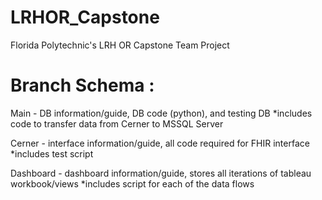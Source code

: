 # LRHOR_Capstone
Florida Polytechnic's LRH OR Capstone Team Project

# Branch Schema : 
Main - DB information/guide, DB code (python), and testing DB
*includes code to transfer data from Cerner to MSSQL Server

Cerner - interface information/guide, all code required for FHIR interface
*includes test script

Dashboard - dashboard information/guide, stores all iterations of tableau workbook/views
*includes script for each of the data flows 
